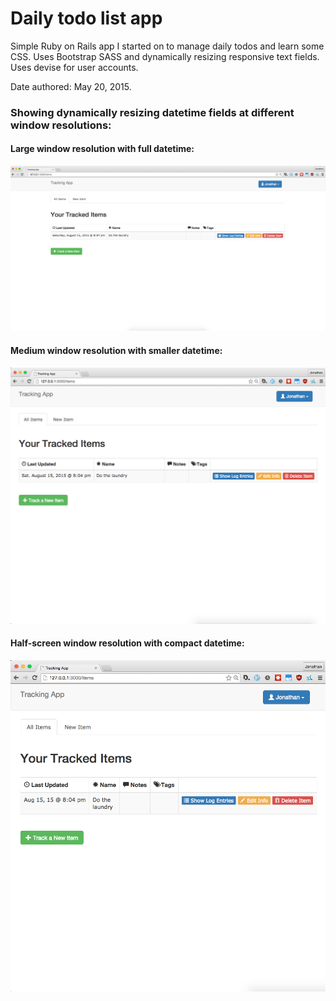 # Daily todo list app

Simple Ruby on Rails app I started on to manage daily todos and learn some CSS. Uses Bootstrap SASS and dynamically resizing responsive text fields. Uses devise for user accounts.

Date authored: May 20, 2015.

### Showing dynamically resizing datetime fields at different window resolutions:

#### Large window resolution with full datetime:
![interface screenshot](screenshots/shot_large.png "Sample screen")

#### Medium window resolution with smaller datetime:
![interface screenshot](screenshots/shot_medium.png "Sample screen")

#### Half-screen window resolution with compact datetime:
![interface screenshot](screenshots/shot_small.png "Sample screen")
